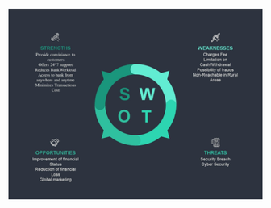 ![SWOT](https://github.com/ChallaSwet/Lets_Begin/blob/ed043031f9dea5bcb2e58e245265ccab7b796ab5/Architecture/swot%20analysis/swot.jpg)
